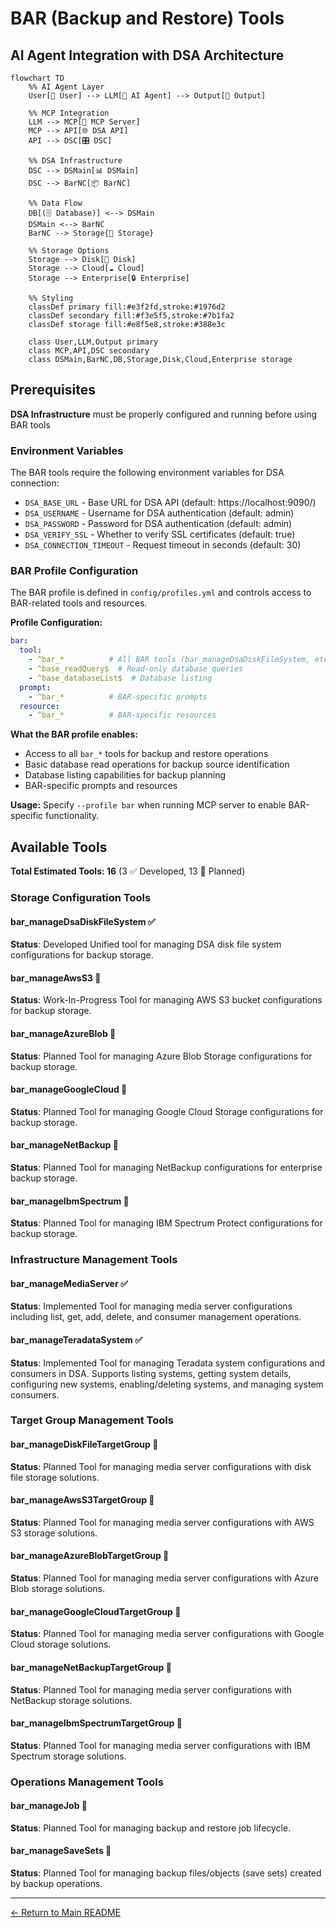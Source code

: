 # BAR (Backup and Restore) Tools

## AI Agent Integration with DSA Architecture

```mermaid
flowchart TD
    %% AI Agent Layer
    User[👤 User] --> LLM[🤖 AI Agent] --> Output[📄 Output]
    
    %% MCP Integration
    LLM --> MCP[🔌 MCP Server]
    MCP --> API[🌐 DSA API]
    API --> DSC[🎛️ DSC]
    
    %% DSA Infrastructure
    DSC --> DSMain[📊 DSMain]
    DSC --> BarNC[📦 BarNC]
    
    %% Data Flow
    DB[(🗄️ Database)] <--> DSMain
    DSMain <--> BarNC
    BarNC --> Storage{💾 Storage}
    
    %% Storage Options
    Storage --> Disk[📁 Disk]
    Storage --> Cloud[☁️ Cloud]
    Storage --> Enterprise[🔒 Enterprise]
    
    %% Styling
    classDef primary fill:#e3f2fd,stroke:#1976d2
    classDef secondary fill:#f3e5f5,stroke:#7b1fa2
    classDef storage fill:#e8f5e8,stroke:#388e3c
    
    class User,LLM,Output primary
    class MCP,API,DSC secondary
    class DSMain,BarNC,DB,Storage,Disk,Cloud,Enterprise storage
```

## Prerequisites

**DSA Infrastructure** must be properly configured and running before using BAR tools

### Environment Variables
The BAR tools require the following environment variables for DSA connection:

- `DSA_BASE_URL` - Base URL for DSA API (default: https://localhost:9090/)
- `DSA_USERNAME` - Username for DSA authentication (default: admin)
- `DSA_PASSWORD` - Password for DSA authentication (default: admin)
- `DSA_VERIFY_SSL` - Whether to verify SSL certificates (default: true)
- `DSA_CONNECTION_TIMEOUT` - Request timeout in seconds (default: 30)

### BAR Profile Configuration
The BAR profile is defined in `config/profiles.yml` and controls access to BAR-related tools and resources.

**Profile Configuration:**
```yaml
bar:
  tool:
    - ^bar_*          # All BAR tools (bar_manageDsaDiskFileSystem, etc.)
    - ^base_readQuery$  # Read-only database queries
    - ^base_databaseList$  # Database listing
  prompt:
    - ^bar_*          # BAR-specific prompts
  resource:
    - ^bar_*          # BAR-specific resources
```

**What the BAR profile enables:**
- Access to all `bar_*` tools for backup and restore operations
- Basic database read operations for backup source identification
- Database listing capabilities for backup planning
- BAR-specific prompts and resources

**Usage:** Specify `--profile bar` when running MCP server to enable BAR-specific functionality.


## Available Tools

**Total Estimated Tools: 16** (3 ✅ Developed, 13 🚧 Planned)

### Storage Configuration Tools

#### bar_manageDsaDiskFileSystem ✅
**Status**: Developed
Unified tool for managing DSA disk file system configurations for backup storage.

#### bar_manageAwsS3 🚧 
**Status**: Work-In-Progress
Tool for managing AWS S3 bucket configurations for backup storage.

#### bar_manageAzureBlob 🚧
**Status**: Planned
Tool for managing Azure Blob Storage configurations for backup storage.

#### bar_manageGoogleCloud 🚧
**Status**: Planned
Tool for managing Google Cloud Storage configurations for backup storage.

#### bar_manageNetBackup 🚧
**Status**: Planned
Tool for managing NetBackup configurations for enterprise backup storage.

#### bar_manageIbmSpectrum 🚧
**Status**: Planned
Tool for managing IBM Spectrum Protect configurations for backup storage.

### Infrastructure Management Tools

#### bar_manageMediaServer ✅
**Status**: Implemented
Tool for managing media server configurations including list, get, add, delete, and consumer management operations.

#### bar_manageTeradataSystem ✅
**Status**: Implemented
Tool for managing Teradata system configurations and consumers in DSA. Supports listing systems, getting system details, configuring new systems, enabling/deleting systems, and managing system consumers.

### Target Group Management Tools

#### bar_manageDiskFileTargetGroup 🚧
**Status**: Planned
Tool for managing media server configurations with disk file storage solutions.

#### bar_manageAwsS3TargetGroup 🚧
**Status**: Planned
Tool for managing media server configurations with AWS S3 storage solutions.

#### bar_manageAzureBlobTargetGroup 🚧
**Status**: Planned
Tool for managing media server configurations with Azure Blob storage solutions.

#### bar_manageGoogleCloudTargetGroup 🚧
**Status**: Planned
Tool for managing media server configurations with Google Cloud storage solutions.

#### bar_manageNetBackupTargetGroup 🚧
**Status**: Planned
Tool for managing media server configurations with NetBackup storage solutions.

#### bar_manageIbmSpectrumTargetGroup 🚧
**Status**: Planned
Tool for managing media server configurations with IBM Spectrum storage solutions.

### Operations Management Tools

#### bar_manageJob 🚧
**Status**: Planned
Tool for managing backup and restore job lifecycle.

#### bar_manageSaveSets 🚧
**Status**: Planned
Tool for managing backup files/objects (save sets) created by backup operations.

---

[← Return to Main README](../../../../README.md)
